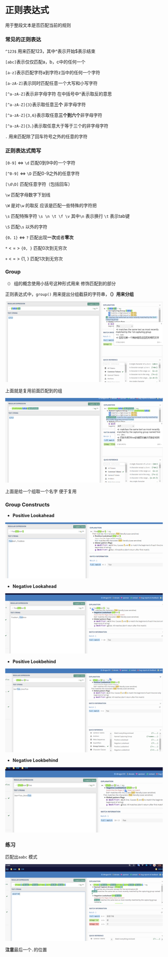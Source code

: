 # 正则表达式

用于整段文本是否匹配当前的规则

### 常见的正则表达

`^123$` 用来匹配123，其中^表示开始$表示结束

`[abc]`表示仅仅匹配a，b，c中的任何一个

`[a-z]`表示匹配字符a到字符z当中的任何一个字符

`[a-zA-Z]`表示同时匹配任意一个大写和小写字符

`[^a-zA-Z]`表示非字母字符  在中括号中^表示取反的意思

`[^a-zA-Z]{3}`表示取任意**三个** 非字母字符

`[^a-zA-Z]{3,6}`表示取任意**三个到六个**非字母字符

`[^a-zA-Z]{3，}`表示取任意大于等于三个的非字母字符

`.` 用来匹配除了回车符号之外的任意的字符

### 正则表达式简写

`[0-9]`   <=> `\d`  匹配0到9中的一个字符

`[^0-9]`  <=>  `\D`  匹配0-9之外的任意字符

`[\d\D]`   匹配任意字符（包括回车）

 `\w` 匹配字母数字下划线

`\W`  是对`\w` 的取反   应该是匹配一些特殊的字符把

`\s` 匹配特殊字符 `\s \n \t \f \v`  其中`\n`  表示换行 `\t`  表示tab键 

`\S`  匹配`\s` 以外的字符

`{0，1}`   <=>  `?`  匹配出现**一次**或者**零次**

`*`   < = > `{0, }`  匹配0次到无穷次

`+`    < = > {1, }   匹配1次到无穷次

### Group

`（）` 组的概念使用小括号这种形式用来 修饰匹配到的部分 

 正则表达式中，`group()` 用来提出分组截获的字符串，**（）用来分组**

![1605538567087](%E7%AC%94%E8%AE%B0%E5%9B%BE%E7%89%87/1605538567087.png)

 

上面就是复用前面匹配到的组

![1605538645159](%E7%AC%94%E8%AE%B0%E5%9B%BE%E7%89%87/1605538645159.png)

上面是给一个组取一个名字 便于复用

### Group Constructs

* **Positive Lookahead** 

![1605538831893](%E7%AC%94%E8%AE%B0%E5%9B%BE%E7%89%87/1605538831893.png)

*  **Negative Lookahead** 

![1605538907636](%E7%AC%94%E8%AE%B0%E5%9B%BE%E7%89%87/1605538907636.png)

*  **Positive Lookbehind**  

![1605538971206](%E7%AC%94%E8%AE%B0%E5%9B%BE%E7%89%87/1605538971206.png)

*  **Negative Lookbehind** 

![1605539000578](%E7%AC%94%E8%AE%B0%E5%9B%BE%E7%89%87/1605539000578.png)

### 练习

匹配出`aabc` 模式

![1605539266862](%E7%AC%94%E8%AE%B0%E5%9B%BE%E7%89%87/1605539266862.png)

**注意**最后一个`.`的位置